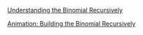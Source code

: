 [Understanding the Binomial Recursively](Binomial.html)

[Animation: Building the Binomial Recursively](Binanimate.html)
